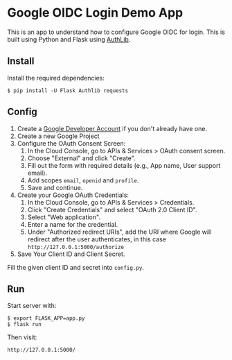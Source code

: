 # Google OIDC Login Demo App



This is an app to understand how to configure Google OIDC for login. This is built using Python and Flask using [AuthLib](https://authlib.org/).

## Install

Install the required dependencies:

    $ pip install -U Flask Authlib requests

## Config

1. Create a [Google Developer Account](https://developers.google.com) if you don't already have one.
2. Create a new Google Project
3. Configure the OAuth Consent Screen:
   1. In the Cloud Console, go to APIs & Services > OAuth consent screen.
   2. Choose "External" and click "Create".
   3. Fill out the form with required details (e.g., App name, User support email).
   4. Add scopes `email`, `openid` and `profile`.
   5. Save and continue.
4. Create your Google OAuth Credentials:
   1. In the Cloud Console, go to APIs & Services > Credentials.
   2. Click "Create Credentials" and select "OAuth 2.0 Client ID".
   3. Select "Web application".
   4. Enter a name for the credential.
   5. Under "Authorized redirect URIs", add the URI where Google will redirect after the user authenticates, in this case `http://127.0.0.1:5000/authorize`
5. Save Your Client ID and Client Secret.

Fill the given client ID and secret into `config.py`.

## Run

Start server with:

    $ export FLASK_APP=app.py
    $ flask run

Then visit:

    http://127.0.0.1:5000/

